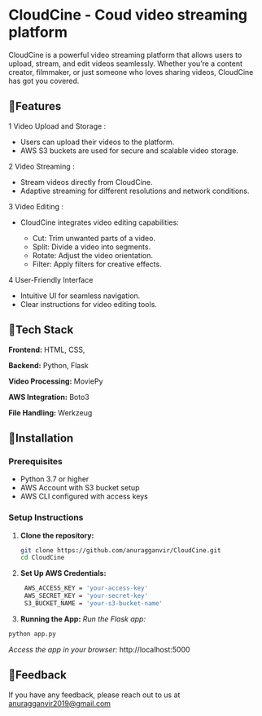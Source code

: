 
# CloudCine - Coud video streaming platform

CloudCine is a powerful video streaming platform that allows users to upload, stream, and edit videos seamlessly. Whether you’re a content creator, filmmaker, or just someone who loves sharing videos, CloudCine has got you covered.



## 📱Features

1 Video Upload and Storage :
 - Users can upload their videos to the platform.
 - AWS S3 buckets are used for secure and scalable video storage.
 
2 Video Streaming :
 - Stream videos directly from CloudCine.
 - Adaptive streaming for different resolutions and network conditions.

3 Video Editing :
 - CloudCine integrates video editing capabilities:

    - Cut: Trim unwanted parts of a video.
    - Split: Divide a video into segments.
    - Rotate: Adjust the video orientation.
    - Filter: Apply filters for creative effects.

4 User-Friendly Interface 
 - Intuitive UI for seamless navigation.
 - Clear instructions for video editing tools.


## 🤖Tech Stack

**Frontend:** HTML, CSS,

**Backend:**  Python, Flask

**Video Processing:** MoviePy

**AWS Integration:** Boto3

**File Handling:** Werkzeug


## 📲Installation

### Prerequisites

- Python 3.7 or higher
- AWS Account with S3 bucket setup
- AWS CLI configured with access keys

### Setup Instructions

1. **Clone the repository:**

   ```bash
   git clone https://github.com/anuragganvir/CloudCine.git
   cd CloudCine

2. **Set Up AWS Credentials:**  
   ```bash
    AWS_ACCESS_KEY = 'your-access-key'
    AWS_SECRET_KEY = 'your-secret-key'
    S3_BUCKET_NAME = 'your-s3-bucket-name'

3. **Running the App:**
 *Run the Flask app:* 
 ```bash
 python app.py
```
 *Access the app in your browser:* http://localhost:5000

## 📩Feedback

If you have any feedback, please reach out to us at anuragganvir2019@gmail.com

